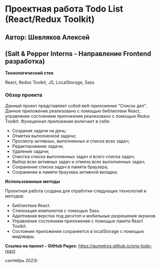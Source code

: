 # Проектная работа Todo List (React/Redux Toolkit)
## Автор: Шевляков Алексей
## (Salt & Pepper Interns - Направление Frontend разработка)

**Технологический стек**

React, Redux Toolkit, JS, LocalStorage, Sass

### Обзор проекта
Данный проект представляет собой веб-приложение "Список дел". Данное приложение реализовано c помощью библиотеки React, управление состоянием приложения реализовано с помощью Redux Toolkit.
Функционал приложения включает в себя:
* Создания задачи на день;
* Отметка выполненной задачи;
* Просмотр активных, выполненных и списка всех задач;
* Редактирование задачи;
* Удаление задачи;
* Очистка списка выполненных задач и всего списка задач;
* Выбор всех активных задач и отмена всех выполненных задач;
* Сохранение списка задач в памяти браузера;
* Сохранение в памяти браузера активной вкладки;

**Использованные методы**

Проектная работа создана для отработки следующих технологий и методов:
* Библиотека React.
* Стилизация компонетов с помощью Sass.
* Адаптивная верстка под десктоп и мобильные разрешения экранов.
* Управление состоянием приложения с помощью пакета React Toolkit.
* Состояние приложения сохраняется в localStorage с помощью мидлвары.

**Ссылка на проект - GitHub Pages**: https://aumetros.github.io/snp-todo-react

*сентябрь 2023г*